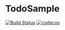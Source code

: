 # TodoSample

[![Build Status](https://travis-ci.org/REVERTO/TodoSample.svg?branch=master)](https://travis-ci.org/REVERTO/TodoSample)
[![codecov](https://codecov.io/gh/REVERTO/TodoSample/branch/master/graph/badge.svg)](https://codecov.io/gh/REVERTO/TodoSample)
